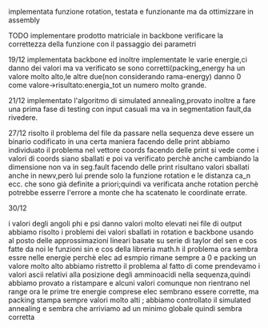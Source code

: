 implementata funzione rotation, testata e funzionante ma da ottimizzare in assembly

TODO
implementare prodotto matriciale in backbone
verificare la correttezza della funzione con il passaggio dei parametri


19/12
implementata backbone ed inoltre implementate le varie energie,ci danno dei valori ma va verificato se sono corretti(packing_energy ha un valore molto alto,le altre due(non considerando rama-energy) danno 0 come valore->risultato:energia_tot un numero molto grande.

21/12
implementato l'algoritmo di simulated annealing,provato inoltre a fare una prima fase di testing con input casuali ma va in segmentation fault,da rivedere.


27/12
risolto il problema del file da passare nella sequenza
deve essere un binario codificato in una certa maniera
facendo delle print abbiamo individuato il problema nel vettore coords
facendo delle print si vede come i valori di coords siano sballati e poi va verificato perchè anche cambiando la dimensione non va in seg.fault
facendo delle print risultano valori sballati anche in newv,però lui prende solo la funzione rotation e le distanza ca_n ecc. che sono già definite a priori;quindi va verificata anche rotation perchè potrebbe esserre l'errore a monte che ha scatenato le  coordinate errate.


30/12

i valori degli angoli phi e psi danno valori molto elevati nei file di output
abbiamo risolto i problemi dei valori sballati in rotation e backbone usando al posto delle approssimazioni lineari 
basate su serie di taylor del sen e cos fatte da noi le funzioni sin e cos della libreria math.h
il problema ora sembra essre nelle energie perchè elec ad esmpio rimane sempre a 0
e packing un valore molto alto 
abbiamo ristretto il problema al fatto di come prendevamo i valori ascii relativi alla posizione degli amminoacidi nella sequenza,quindi abbiamo provato a ristampare e alcuni valori comunque non rientrano nel range 
ora le prime tre energie comprese elec sembrano essere corrette, ma packing stampa sempre valori molto alti ;
abbiamo controllato il simulated annealing e sembra che arriviamo ad un minimo globale quindi sembra corretta
